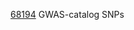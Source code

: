 
[68194](https://raw.githubusercontent.com/Shicheng-Guo/HowtoBook/master/rheumatology/RA/ASA/68194.GWASCatlog.hg19.bed) GWAS-catalog SNPs 

